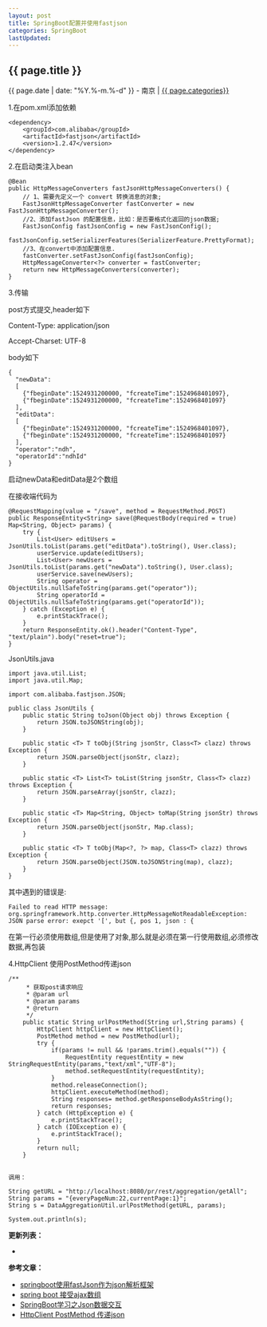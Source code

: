 ```yaml
---
layout: post
title: SpringBoot配置并使用fastjson
categories: SpringBoot
lastUpdated:
---
```


## {{ page.title }}

{{ page.date | date: "%Y.%-m.%-d" }} - 南京 | <a href="/archive#{{ page.categories }}">{{ page.categories}}</a>

1.在pom.xml添加依赖

```
<dependency>
    <groupId>com.alibaba</groupId>
    <artifactId>fastjson</artifactId>
    <version>1.2.47</version>
</dependency>
```

2.在启动类注入bean

```
@Bean
public HttpMessageConverters fastJsonHttpMessageConverters() {
    // 1、需要先定义一个 convert 转换消息的对象;
    FastJsonHttpMessageConverter fastConverter = new FastJsonHttpMessageConverter();        
    //2、添加fastJson 的配置信息，比如：是否要格式化返回的json数据;
    FastJsonConfig fastJsonConfig = new FastJsonConfig();
    fastJsonConfig.setSerializerFeatures(SerializerFeature.PrettyFormat);       
    //3、在convert中添加配置信息.
    fastConverter.setFastJsonConfig(fastJsonConfig);
    HttpMessageConverter<?> converter = fastConverter;
    return new HttpMessageConverters(converter);
}
```

3.传输

post方式提交,header如下

Content-Type: application/json

Accept-Charset: UTF-8

body如下

```
{
  "newData":
  [
    {"fbeginDate":1524931200000, "fcreateTime":1524968401097},
    {"fbeginDate":1524931200000, "fcreateTime":1524968401097}
  ],
  "editData":
  [
    {"fbeginDate":1524931200000, "fcreateTime":1524968401097},
    {"fbeginDate":1524931200000, "fcreateTime":1524968401097}
  ],
  "operator":"ndh",
  "operatorId":"ndhId"
}
```

启动newData和editData是2个数组

在接收端代码为

```
@RequestMapping(value = "/save", method = RequestMethod.POST)
public ResponseEntity<String> save(@RequestBody(required = true) Map<String, Object> params) {
	try {
		List<User> editUsers = JsonUtils.toList(params.get("editData").toString(), User.class);
		userService.update(editUsers);
		List<User> newUsers = JsonUtils.toList(params.get("newData").toString(), User.class);
		userService.save(newUsers);
		String operator = ObjectUtils.nullSafeToString(params.get("operator"));
		String operatorId = ObjectUtils.nullSafeToString(params.get("operatorId"));
	} catch (Exception e) {
		e.printStackTrace();
	}
	return ResponseEntity.ok().header("Content-Type", "text/plain").body("reset=true");
}
```

JsonUtils.java

```
import java.util.List;
import java.util.Map;

import com.alibaba.fastjson.JSON;

public class JsonUtils {
	public static String toJson(Object obj) throws Exception {
		return JSON.toJSONString(obj);
	}

	public static <T> T toObj(String jsonStr, Class<T> clazz) throws Exception {
		return JSON.parseObject(jsonStr, clazz);
	}

	public static <T> List<T> toList(String jsonStr, Class<T> clazz) throws Exception {
		return JSON.parseArray(jsonStr, clazz);
	}

	public static <T> Map<String, Object> toMap(String jsonStr) throws Exception {
		return JSON.parseObject(jsonStr, Map.class);
	}

	public static <T> T toObj(Map<?, ?> map, Class<T> clazz) throws Exception {
		return JSON.parseObject(JSON.toJSONString(map), clazz);
	}
}
```

其中遇到的错误是:

```
Failed to read HTTP message: org.springframework.http.converter.HttpMessageNotReadableException: JSON parse error: exepct '[', but {, pos 1, json : {
```

在第一行必须使用数组,但是使用了对象,那么就是必须在第一行使用数组,必须修改数据,再包装

4.HttpClient 使用PostMethod传递json

```
/** 
     * 获取post请求响应 
     * @param url 
     * @param params 
     * @return 
     */  
    public static String urlPostMethod(String url,String params) {  
        HttpClient httpClient = new HttpClient();  
        PostMethod method = new PostMethod(url);  
        try {  
            if(params != null && !params.trim().equals("")) {  
                RequestEntity requestEntity = new StringRequestEntity(params,"text/xml","UTF-8");  
                method.setRequestEntity(requestEntity);  
            }  
            method.releaseConnection();  
            httpClient.executeMethod(method);  
            String responses= method.getResponseBodyAsString();  
            return responses;  
        } catch (HttpException e) {  
            e.printStackTrace();  
        } catch (IOException e) {  
            e.printStackTrace();  
        }  
        return null;  
    } 
 

调用： 

String getURL = "http://localhost:8080/pr/rest/aggregation/getAll";  
String params = "{everyPageNum:22,currentPage:1}";  
String s = DataAggregationUtil.urlPostMethod(getURL, params);  
  
System.out.println(s);  
```

**更新列表：**

*



**参考文章：**

* [springboot使用fastJson作为json解析框架][1]
* [spring boot 接受ajax数组][2]
* [SpringBoot学习之Json数据交互][3]
* [HttpClient PostMethod 传递json][4]


[1]: https://www.cnblogs.com/xujie09/p/8461483.html
[2]: https://blog.csdn.net/yulio1234/article/details/77978340
[3]: https://blog.csdn.net/jsj13263690918/article/details/79837514
[4]: http://www.360doc.com/content/18/0429/23/607616_749783420.shtml